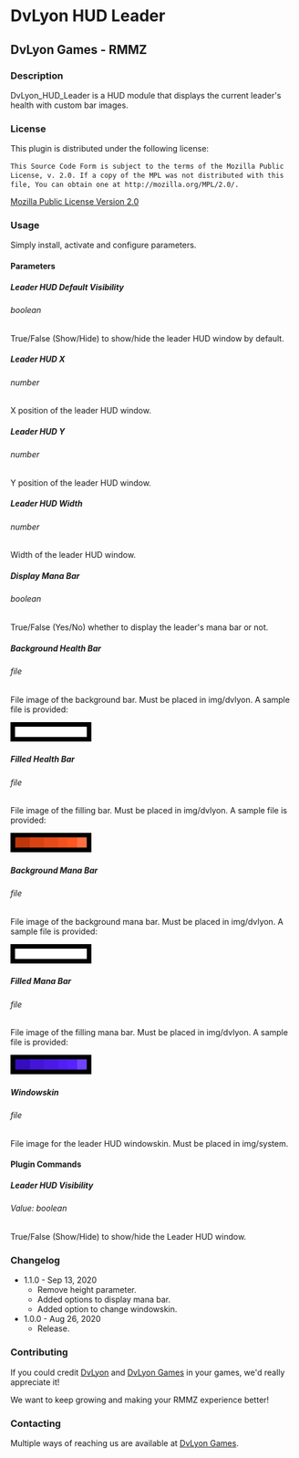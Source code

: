 # DvLyon HUD Leader

## DvLyon Games - RMMZ

### Description

DvLyon_HUD_Leader is a HUD module that displays the current leader's health with custom bar images.

### License

This plugin is distributed under the following license:

	This Source Code Form is subject to the terms of the Mozilla Public
	License, v. 2.0. If a copy of the MPL was not distributed with this
	file, You can obtain one at http://mozilla.org/MPL/2.0/.

[Mozilla Public License Version 2.0](http://mozilla.org/MPL/2.0/ "Mozilla Public License Version 2.0")

### Usage

Simply install, activate and configure parameters.

#### Parameters

##### Leader HUD Default Visibility
###### boolean

True/False (Show/Hide) to show/hide the leader HUD window by default.

##### Leader HUD X
###### number

X position of the leader HUD window.

##### Leader HUD Y
###### number

Y position of the leader HUD window.

##### Leader HUD Width
###### number

Width of the leader HUD window.

##### Display Mana Bar
###### boolean

True/False (Yes/No) whether to display the leader's mana bar or not.

##### Background Health Bar
###### file

File image of the background bar. Must be placed in img/dvlyon. A sample file is provided:

![bar](https://github.com/dvlyon/RMMZ/raw/master/HUD/Leader/Assets/bar.png)

##### Filled Health Bar
###### file

File image of the filling bar. Must be placed in img/dvlyon. A sample file is provided:

![barFill](https://github.com/dvlyon/RMMZ/raw/master/HUD/Leader/Assets/barFill.png)

##### Background Mana Bar
###### file

File image of the background mana bar. Must be placed in img/dvlyon. A sample file is provided:

![bar](https://github.com/dvlyon/RMMZ/raw/master/HUD/Leader/Assets/bar.png)

##### Filled Mana Bar
###### file

File image of the filling mana bar. Must be placed in img/dvlyon. A sample file is provided:

![barFill](https://github.com/dvlyon/RMMZ/raw/master/HUD/Leader/Assets/manaBarFill.png)

##### Windowskin
###### file

File image for the leader HUD windowskin. Must be placed in img/system.

#### Plugin Commands

##### Leader HUD Visibility
###### Value: boolean

True/False (Show/Hide) to show/hide the Leader HUD window.

### Changelog

* 1.1.0 - Sep 13, 2020
  * Remove height parameter.
  * Added options to display mana bar.
  * Added option to change windowskin.
* 1.0.0 - Aug 26, 2020
  * Release.

### Contributing

If you could credit [DvLyon](https://dvlyon.com) and [DvLyon Games](https://games.dvlyon.com) in your games, we'd really appreciate it!

We want to keep growing and making your RMMZ experience better!

### Contacting

Multiple ways of reaching us are available at [DvLyon Games](https://games.dvlyon.com).
